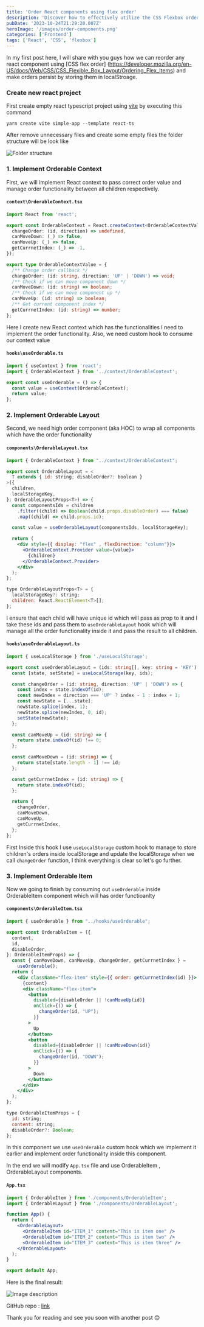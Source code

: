 ```yaml
---
title: 'Order React components using flex order'
description: 'Discover how to effectively utilize the CSS Flexbox order property within React components to control their visual sequence. This guide will walk you through the nuances of reordering React components on-the-fly, ensuring a responsive and intuitive layout without altering the underlying DOM structure.'
pubDate: '2023-10-24T21:29:20.007Z'
heroImage: '/images/order-components.png'
categories: ['Frontend']
tags: ['React', 'CSS', 'flexbox']
---
```


In my first post here, I will share with you guys how we can reorder any react component using [CSS flex order] (https://developer.mozilla.org/en-US/docs/Web/CSS/CSS_Flexible_Box_Layout/Ordering_Flex_Items) and make orders persist by storing them in localStroage.

### Create new react project

First create empty react typescript project using [vite](https://vitejs.dev/) by executing this command

`yarn create vite simple-app --template react-ts`

After remove unnecessary files and create some empty files the folder structure will be look like

![Folder structure](https://dev-to-uploads.s3.amazonaws.com/uploads/articles/u7fko0ou8l28aaifyotk.png)

### 1. Implement Orderable Context

First, we will implement React context to pass correct order value and manage order functionality between all children respectively.

#### **`context\OrderableContext.tsx`**

```typescript
import React from 'react';

export const OrderableContext = React.createContext<OrderableContextValue>({
  changeOrder: (id, direction) => undefined,
  canMoveDown: (_) => false,
  canMoveUp: (_) => false,
  getCurrnetIndex: (_) => -1,
});

export type OrderableContextValue = {
  /** Change order callback */
  changeOrder: (id: string, direction: 'UP' | 'DOWN') => void;
  /** Check if we can move component down */
  canMoveDown: (id: string) => boolean;
  /** Check if we can move component up */
  canMoveUp: (id: string) => boolean;
  /** Get current component index */
  getCurrnetIndex: (id: string) => number;
};
```

Here I create new React context which has the functionalities I need to implement the order functionality.
Also, we need custom hook to consume our context value

#### **`hooks\useOrderable.ts`**

```typescript
import { useContext } from 'react';
import { OrderableContext } from '../context/OrderableContext';

export const useOrderable = () => {
  const value = useContext(OrderableContext);
  return value;
};
```

### 2. Implement Orderable Layout

Second, we need high order component (aka HOC) to wrap all components which have the order functionality

#### **`components\OrderableLayout.tsx`**

```jsx
import { OrderableContext } from "../context/OrderableContext";

export const OrderableLayout = <
  T extends { id: string; disableOrder?: boolean }
>({
  children,
  localStorageKey,
}: OrderableLayoutProps<T>) => {
  const componentsIds = children
    .filter((child) => Boolean(child.props.disableOrder) === false)
    .map((child) => child.props.id);

  const value = useOrderableLayout(componentsIds, localStorageKey);

  return (
    <div style={{ display: "flex" , flexDirection: "column"}}>
      <OrderableContext.Provider value={value}>
        {children}
      </OrderableContext.Provider>
    </div>
  );
};

type OrderableLayoutProps<T> = {
  localStorageKey?: string;
  children: React.ReactElement<T>[];
};
```

I ensure that each child will have unique id which will pass as prop to it and I take these ids and pass them to `useOrderableLayout` hook which will manage all the order functionality inside it and pass the result to all children.

#### **`hooks\useOrderableLayout.ts`**

```typescript
import { useLocalStorage } from './useLocalStorage';

export const useOrderableLayout = (ids: string[], key: string = 'KEY') => {
  const [state, setState] = useLocalStorage(key, ids);

  const changeOrder = (id: string, direction: 'UP' | 'DOWN') => {
    const index = state.indexOf(id);
    const newIndex = direction === 'UP' ? index - 1 : index + 1;
    const newState = [...state];
    newState.splice(index, 1);
    newState.splice(newIndex, 0, id);
    setState(newState);
  };

  const canMoveUp = (id: string) => {
    return state.indexOf(id) !== 0;
  };

  const canMoveDown = (id: string) => {
    return state[state.length - 1] !== id;
  };

  const getCurrnetIndex = (id: string) => {
    return state.indexOf(id);
  };

  return {
    changeOrder,
    canMoveDown,
    canMoveUp,
    getCurrnetIndex,
  };
};
```

First Inside this hook I use `useLocalStorage` custom hook to manage to store children's orders inside localStorage and update the localStorage when we call `changeOrder` function, I think everything is clear so let's go further.

### 3. Implement Orderable Item

Now we going to finish by consuming out `useOrderable` inside OrderableItem component which will has order functioanlty

#### **`components\OrderableItem.tsx`**

```jsx
import { useOrderable } from "../hooks/useOrderable";

export const OrderableItem = ({
  content,
  id,
  disableOrder,
}: OrderableItemProps) => {
  const { canMoveDown, canMoveUp, changeOrder, getCurrnetIndex } =
    useOrderable();
  return (
    <div className="flex-item" style={{ order: getCurrnetIndex(id) }}>
      {content}
      <div className="flex-item">
        <button
          disabled={disableOrder || !canMoveUp(id)}
          onClick={() => {
            changeOrder(id, "UP");
          }}
        >
          Up
        </button>
        <button
          disabled={disableOrder || !canMoveDown(id)}
          onClick={() => {
            changeOrder(id, "DOWN");
          }}
        >
          Down
        </button>
      </div>
    </div>
  );
};

type OrderableItemProps = {
  id: string;
  content: string;
  disableOrder?: Boolean;
};
```

In this component we use `useOrderable` custom hook which we implement it earlier and implement order functionality inside this component.

In the end we will modify `App.tsx` file and use OrderableItem , OrderableLayout components.

#### **`App.tsx`**

```jsx
import { OrderableItem } from './components/OrderableItem';
import { OrderableLayout } from './components/OrderableLayout';

function App() {
  return (
    <OrderableLayout>
      <OrderableItem id="ITEM_1" content="This is item one" />
      <OrderableItem id="ITEM_2" content="This is item two" />
      <OrderableItem id="ITEM_3" content="This is item three" />
    </OrderableLayout>
  );
}

export default App;
```

Here is the final result:

![Image description](https://dev-to-uploads.s3.amazonaws.com/uploads/articles/u21c9gpk6jfhpnafw4y0.png)

GitHub repo : [link](https://github.com/MostafaKMilly/order-react-components)

Thank you for reading and see you soon with another post 😊
